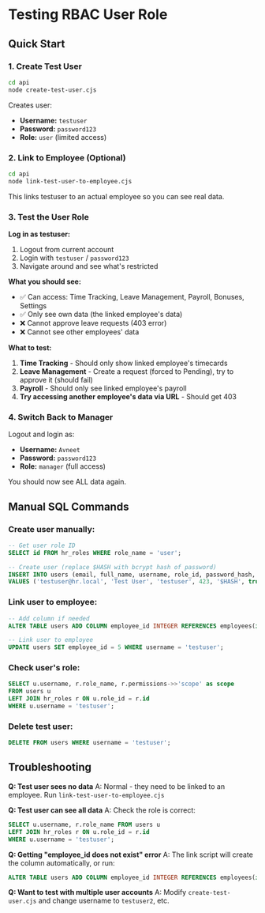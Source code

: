 # Testing RBAC User Role

## Quick Start

### 1. Create Test User
```bash
cd api
node create-test-user.cjs
```

Creates user:
- **Username:** `testuser`
- **Password:** `password123`
- **Role:** `user` (limited access)

### 2. Link to Employee (Optional)
```bash
cd api
node link-test-user-to-employee.cjs
```

This links testuser to an actual employee so you can see real data.

### 3. Test the User Role

**Log in as testuser:**
1. Logout from current account
2. Login with `testuser` / `password123`
3. Navigate around and see what's restricted

**What you should see:**
- ✅ Can access: Time Tracking, Leave Management, Payroll, Bonuses, Settings
- ✅ Only see own data (the linked employee's data)
- ❌ Cannot approve leave requests (403 error)
- ❌ Cannot see other employees' data

**What to test:**
1. **Time Tracking** - Should only show linked employee's timecards
2. **Leave Management** - Create a request (forced to Pending), try to approve it (should fail)
3. **Payroll** - Should only see linked employee's payroll
4. **Try accessing another employee's data via URL** - Should get 403

### 4. Switch Back to Manager

Logout and login as:
- **Username:** `Avneet`
- **Password:** `password123`
- **Role:** `manager` (full access)

You should now see ALL data again.

## Manual SQL Commands

### Create user manually:
```sql
-- Get user role ID
SELECT id FROM hr_roles WHERE role_name = 'user';

-- Create user (replace $HASH with bcrypt hash of password)
INSERT INTO users (email, full_name, username, role_id, password_hash, is_active)
VALUES ('testuser@hr.local', 'Test User', 'testuser', 423, '$HASH', true);
```

### Link user to employee:
```sql
-- Add column if needed
ALTER TABLE users ADD COLUMN employee_id INTEGER REFERENCES employees(id);

-- Link user to employee
UPDATE users SET employee_id = 5 WHERE username = 'testuser';
```

### Check user's role:
```sql
SELECT u.username, r.role_name, r.permissions->>'scope' as scope
FROM users u
LEFT JOIN hr_roles r ON u.role_id = r.id
WHERE u.username = 'testuser';
```

### Delete test user:
```sql
DELETE FROM users WHERE username = 'testuser';
```

## Troubleshooting

**Q: Test user sees no data**
A: Normal - they need to be linked to an employee. Run `link-test-user-to-employee.cjs`

**Q: Test user can see all data**
A: Check the role is correct:
```sql
SELECT u.username, r.role_name FROM users u 
LEFT JOIN hr_roles r ON u.role_id = r.id 
WHERE u.username = 'testuser';
```

**Q: Getting "employee_id does not exist" error**
A: The link script will create the column automatically, or run:
```sql
ALTER TABLE users ADD COLUMN employee_id INTEGER REFERENCES employees(id);
```

**Q: Want to test with multiple user accounts**
A: Modify `create-test-user.cjs` and change username to `testuser2`, etc.

